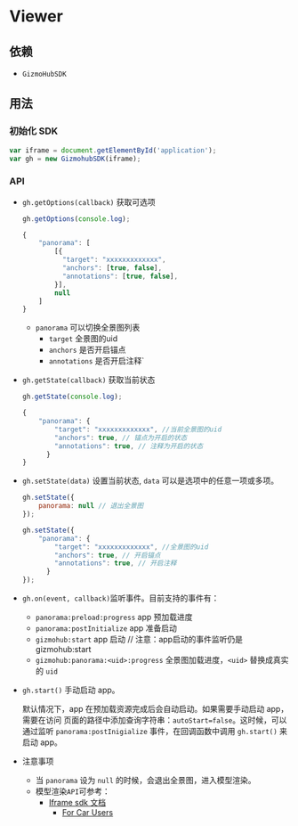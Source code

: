 # Viewer

## 依赖

- `GizmoHubSDK`


## 用法

### 初始化 SDK

```js
var iframe = document.getElementById('application');
var gh = new GizmohubSDK(iframe);
```

### API

- `gh.getOptions(callback)` 获取可选项

    ```js
    gh.getOptions(console.log);

    {
        "panorama": [
            [{ 
              "target": "xxxxxxxxxxxxx", 
              "anchors": [true, false],
              "annotations": [true, false],
            }],
            null
        ]
    }
    ```
    - `panorama` 可以切换全景图列表
      - `target` 全景图的uid
      - `anchors` 是否开启锚点
      - `annotations` 是否开启注释`


- `gh.getState(callback)` 获取当前状态

    ```js
    gh.getState(console.log);

    {
        "panorama": { 
            "target": "xxxxxxxxxxxxx", //当前全景图的uid
            "anchors": true, // 锚点为开启的状态
            "annotations": true, // 注释为开启的状态
          }
    }
    ```


- `gh.setState(data)` 设置当前状态, `data` 可以是选项中的任意一项或多项。
    
    ```js
    gh.setState({
        panorama: null // 退出全景图
    });

    gh.setState({
        "panorama": { 
            "target": "xxxxxxxxxxxxx", //全景图的uid
            "anchors": true, // 开启锚点
            "annotations": true, // 开启注释
          }
    });
    ```


- `gh.on(event, callback)`监听事件。目前支持的事件有：
  - `panorama:preload:progress` app 预加载进度
  - `panorama:postInitialize` app 准备启动
  - `gizmohub:start` app 启动   // 注意：app启动的事件监听仍是 gizmohub:start
  - `gizmohub:panorama:<uid>:progress` 全景图加载进度，`<uid>` 替换成真实的 `uid`
  
- `gh.start()` 手动启动 app。

  默认情况下，app 在预加载资源完成后会自动启动。如果需要手动启动 app，需要在访问
  页面的路径中添加查询字符串：`autoStart=false`。这时候，可以通过监听
  `panorama:postInigialize` 事件，在回调函数中调用 `gh.start()` 来启动 app。

- 注意事项
  - 当 `panorama` 设为 `null` 的时候，会退出全景图，进入模型渲染。
  - 模型渲染`API`可参考：
    - [Iframe sdk 文档](https://gitlab.com/gizmotech/Doc/wikis/Iframe-SDK%E6%96%87%E6%A1%A3)
      - [For Car Users](https://gitlab.com/gizmotech/Doc/wikis/iframe-sdk-for-car-users-%E6%96%87%E6%A1%A3)






